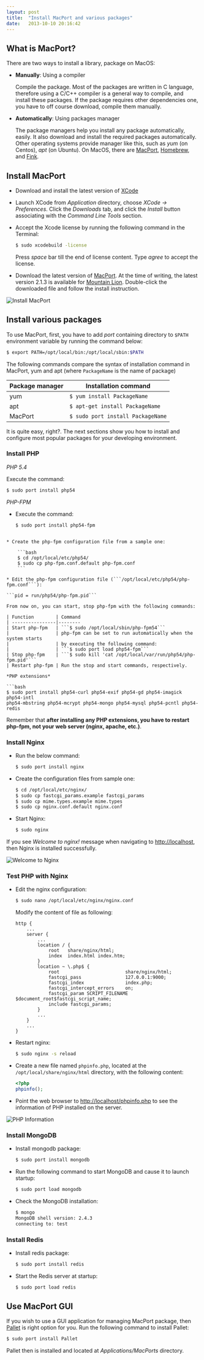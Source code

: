 ```yaml
---
layout: post
title:  "Install MacPort and various packages"
date:   2013-10-10 20:16:42
---
```


## What is MacPort?

There are two ways to install a library, package on MacOS:

* __Manually__: Using a compiler

    Compile the package. Most of the packages are written in C language, therefore using a C/C++ compiler is a general way to compile, and install these packages.
    If the package requires other dependencies one, you have to off course download, compile them manually.

* __Automatically__: Using packages manager

    The package managers help you install any package automatically, easily. It also download and install the required packages automatically. Other operating systems provide manager like this, such as _yum_ (on Centos), _apt_ (on Ubuntu).
    On MacOS, there are [MacPort](http://www.macports.org), [Homebrew](http://mxcl.github.io/homebrew), and [Fink](http://www.finkproject.org).

## Install MacPort

* Download and install the latest version of [XCode](https://developer.apple.com/xcode/)
* Launch XCode from _Application_ directory, choose _XCode &rarr; Preferences_.
Click the _Downloads_ tab, and click the _Install_ button associating with the _Command Line Tools_ section.
* Accept the Xcode license by running the following command in the Terminal:

    ```bash
    $ sudo xcodebuild -license
    ```

    Press _space_ bar till the end of license content. Type _agree_ to accept the license.

* Download the latest version of [MacPort](http://www.macports.org/install.php). At the time of writing, the latest version 2.1.3 is available for [Mountain Lion](https://distfiles.macports.org/MacPorts/MacPorts-2.1.3-10.8-MountainLion.pkg).
Double-click the downloaded file and follow the install instruction.

![Install MacPort](/img/install-macport.png)

## Install various packages

To use MacPort, first, you have to add _port_ containing directory to ```$PATH``` environment variable by running the command below:

```bash
$ export PATH=/opt/local/bin:/opt/local/sbin:$PATH
```

The following commands compare the syntax of installation command in MacPort, yum and apt (where ```PackageName``` is the name of package)

Package manager | Installation command
----------------|---------------------
yum             | ```$ yum install PackageName```
apt			    | ```$ apt-get install PackageName```
MacPort		    | ```$ sudo port install PackageName```

It is quite easy, right?. The next sections show you how to install and configure most popular packages for your developing environment.

### Install PHP

*PHP 5.4*

Execute the command:

```bash
$ sudo port install php54
```

*PHP-FPM*

* Execute the command:

    ```bash
    $ sudo port install php54-fpm
```

* Create the php-fpm configuration file from a sample one:

    ```bash
    $ cd /opt/local/etc/php54/
    $ sudo cp php-fpm.conf.default php-fpm.conf
    ```

* Edit the php-fpm configuration file (```/opt/local/etc/php54/php-fpm.conf```):

```pid = run/php54/php-fpm.pid```

From now on, you can start, stop php-fpm with the following commands:

| Function        | Command
| ----------------|--------
| Start php-fpm   | ```$ sudo /opt/local/sbin/php-fpm54```
|				  | php-fpm can be set to run automatically when the system starts
|				  | by executing the following command:
|				  | ```$ sudo port load php54-fpm```
| Stop php-fpm    | ```$ sudo kill 'cat /opt/local/var/run/php54/php-fpm.pid'```
| Restart php-fpm | Run the stop and start commands, respectively.

*PHP extensions*

```bash
$ sudo port install php54-curl php54-exif php54-gd php54-imagick php54-intl
php54-mbstring php54-mcrypt php54-mongo php54-mysql php54-pcntl php54-redis
```

Remember that __after installing any PHP extensions, you have to restart php-fpm, not your web server (nginx, apache, etc.)__.

### Install Nginx

* Run the below command:

    ```bash
    $ sudo port install nginx
    ```

* Create the configuration files from sample one:

    ```bash
    $ cd /opt/local/etc/nginx/
    $ sudo cp fastcgi_params.example fastcgi_params
    $ sudo cp mime.types.example mime.types
    $ sudo cp nginx.conf.default nginx.conf
    ```

* Start Nginx:

    ```bash
    $ sudo nginx
    ```

If you see _Welcome to nginx!_ message when navigating to <http://localhost>, then Nginx is installed successfully.

![Welcome to Nginx](/img/nginx.png)

### Test PHP with Nginx

* Edit the nginx configuration:

    ```bash
    $ sudo nano /opt/local/etc/nginx/nginx.conf
    ```

    Modify the content of file as following:

    ```
    http {
        ...
        server {
            ...
            location / {
                root   share/nginx/html;
                index  index.html index.htm;
            }
            location ~ \.php$ {
                root                        share/nginx/html;
                fastcgi_pass                127.0.0.1:9000;
                fastcgi_index               index.php;
                fastcgi_intercept_errors    on;
                fastcgi_param SCRIPT_FILENAME $document_root$fastcgi_script_name;
                include fastcgi_params;
            }
            ...
        }
        ...
    }
    ```

* Restart nginx:

    ```bash
    $ sudo nginx -s reload
    ```

* Create a new file named ```phpinfo.php```, located at the ```/opt/local/share/nginx/html``` directory, with the following content:

    ```php
    <?php
    phpinfo();
    ```

* Point the web browser to <http://localhost/phpinfo.php> to see the information of PHP installed on the server.

![PHP Information](/img/phpinfo.png)

### Install MongoDB

* Install mongodb package:

    ```bash
    $ sudo port install mongodb
    ```

* Run the following command to start MongoDB and cause it to launch startup:

    ```bash
    $ sudo port load mongodb
    ```

* Check the MongoDB installation:

    ```bash
    $ mongo
    MongoDB shell version: 2.4.3
    connecting to: test
    ```

### Install Redis

* Install redis package:

    ```bash
    $ sudo port install redis
    ```

* Start the Redis server at startup:

    ```bash
    $ sudo port load redis
    ```

## Use MacPort GUI

If you wish to use a GUI application for managing MacPort package, then [Pallet](http://trac.macports.org/wiki/MacPortsGUI) is right option for you. Run the following command to install Pallet:

```bash
$ sudo port install Pallet
```

Pallet then is installed and located at _Applications/MacPorts_ directory.